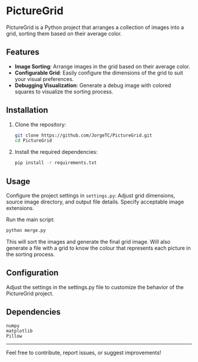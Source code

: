 # PictureGrid

PictureGrid is a Python project that arranges a collection of images into a grid, sorting them based on their average color.

## Features

- **Image Sorting**: Arrange images in the grid based on their average color.
- **Configurable Grid**: Easily configure the dimensions of the grid to suit your visual preferences.
- **Debugging Visualization**: Generate a debug image with colored squares to visualize the sorting process.

## Installation

1. Clone the repository:

   ```bash
   git clone https://github.com/JorgeTC/PictureGrid.git
   cd PictureGrid
   ```

2. Install the required dependencies:

    ```bash
    pip install -r requirements.txt
    ```

## Usage

Configure the project settings in `settings.py`:
Adjust grid dimensions, source image directory, and output file details.
Specify acceptable image extensions.

Run the main script:

```bash
python merge.py
```

This will sort the images and generate the final grid image.
Will also generate a file with a grid to know the colour that represents each picture in the sorting process.

## Configuration

Adjust the settings in the settings.py file to customize the behavior of the PictureGrid project.

## Dependencies

    numpy
    matplotlib
    Pillow

---

Feel free to contribute, report issues, or suggest improvements!